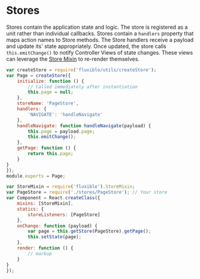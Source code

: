 # Stores

Stores contain the application state and logic. The store is registered as a unit rather than individual callbacks. Stores contain a `handlers` property that maps action names to Store methods. The Store handlers receive a payload and update its' state appropriately. Once updated, the store calls `this.emitChange()` to notify Controller Views of state changes. These views can leverage the [Store Mixin](https://github.com/yahoo/fluxible#store-mixin) to re-render themselves.


```js
var createStore = require('fluxible/utils/createStore');
var Page = createStore({
    initialize: function () {
        // Called immediately after instantiation
        this.page = null;
    },
    storeName: 'PageStore',
    handlers: {
        'NAVIGATE': 'handleNavigate'
    },
    handleNavigate: function handleNavigate(payload) {
        this.page = payload.page;
        this.emitChange();
    },
    getPage: function () {
        return this.page;
    }
}
});
module.exports = Page;
```

```js
var StoreMixin = require('fluxible').StoreMixin;
var PageStore = require('./stores/PageStore'); // Your store
var Component = React.createClass({
    mixins: [StoreMixin],
    statics: {
        storeListeners: [PageStore]
    },
    onChange: function (payload) {
        var page = this.getStore(PageStore).getPage();
        this.setState(page);
    },
    render: function () {
        // markup
    }
}
});
```